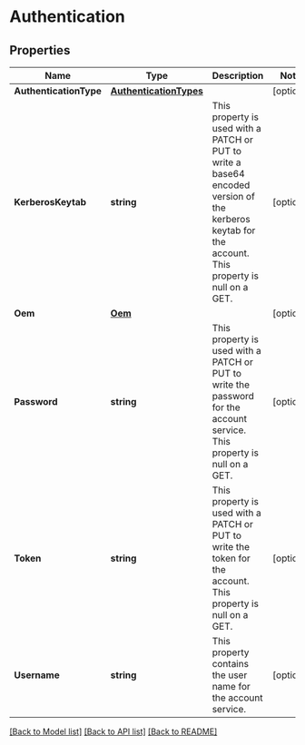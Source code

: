 # Authentication

## Properties
Name | Type | Description | Notes
------------ | ------------- | ------------- | -------------
**AuthenticationType** | [**AuthenticationTypes**](AuthenticationTypes.md) |  | [optional] 
**KerberosKeytab** | **string** | This property is used with a PATCH or PUT to write a base64 encoded version of the kerberos keytab for the account.  This property is null on a GET. | [optional] 
**Oem** | [**Oem**](Oem.md) |  | [optional] 
**Password** | **string** | This property is used with a PATCH or PUT to write the password for the account service.  This property is null on a GET. | [optional] 
**Token** | **string** | This property is used with a PATCH or PUT to write the token for the account.  This property is null on a GET. | [optional] 
**Username** | **string** | This property contains the user name for the account service. | [optional] 

[[Back to Model list]](../README.md#documentation-for-models) [[Back to API list]](../README.md#documentation-for-api-endpoints) [[Back to README]](../README.md)



